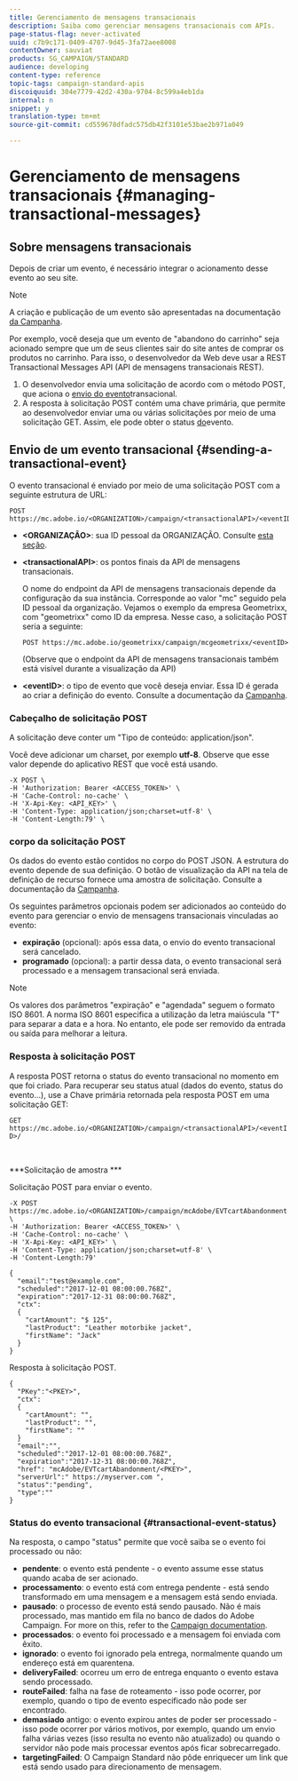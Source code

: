 ```yaml
---
title: Gerenciamento de mensagens transacionais
description: Saiba como gerenciar mensagens transacionais com APIs.
page-status-flag: never-activated
uuid: c7b9c171-0409-4707-9d45-3fa72aee8008
contentOwner: sauviat
products: SG_CAMPAIGN/STANDARD
audience: developing
content-type: reference
topic-tags: campaign-standard-apis
discoiquuid: 304e7779-42d2-430a-9704-8c599a4eb1da
internal: n
snippet: y
translation-type: tm+mt
source-git-commit: cd559678dfadc575db42f3101e53bae2b971a049

---
```



# Gerenciamento de mensagens transacionais {#managing-transactional-messages}

## Sobre mensagens transacionais

Depois de criar um evento, é necessário integrar o acionamento desse evento ao seu site.

>[!NOTE]
>
>A criação e publicação de um evento são apresentadas na documentação [da Campanha](https://helpx.adobe.com/campaign/standard/administration/using/configuring-transactional-messaging.html).

Por exemplo, você deseja que um evento de &quot;abandono do carrinho&quot; seja acionado sempre que um de seus clientes sair do site antes de comprar os produtos no carrinho. Para isso, o desenvolvedor da Web deve usar a REST Transactional Messages API (API de mensagens transacionais REST).

1. O desenvolvedor envia uma solicitação de acordo com o método POST, que aciona o [envio do evento](#sending-a-transactional-event)transacional.
1. A resposta à solicitação POST contém uma chave primária, que permite ao desenvolvedor enviar uma ou várias solicitações por meio de uma solicitação GET. Assim, ele pode obter o status [do](#transactional-event-status)evento.

## Envio de um evento transacional {#sending-a-transactional-event}

O evento transacional é enviado por meio de uma solicitação POST com a seguinte estrutura de URL:

```
POST https://mc.adobe.io/<ORGANIZATION>/campaign/<transactionalAPI>/<eventID>
```

* **&lt;ORGANIZAÇÃO>**: sua ID pessoal da ORGANIZAÇÃO. Consulte [esta seção](../../api/using/must-read.md).

* **&lt;transactionalAPI>**: os pontos finais da API de mensagens transacionais.

   O nome do endpoint da API de mensagens transacionais depende da configuração da sua instância. Corresponde ao valor &quot;mc&quot; seguido pela ID pessoal da organização. Vejamos o exemplo da empresa Geometrixx, com &quot;geometrixx&quot; como ID da empresa. Nesse caso, a solicitação POST seria a seguinte:

   `POST https://mc.adobe.io/geometrixx/campaign/mcgeometrixx/<eventID>`

   (Observe que o endpoint da API de mensagens transacionais também está visível durante a visualização da API)

* **&lt;eventID>**: o tipo de evento que você deseja enviar. Essa ID é gerada ao criar a definição do evento. Consulte a documentação da [Campanha](https://helpx.adobe.com/campaign/standard/administration/using/configuring-transactional-messaging.html).

### Cabeçalho de solicitação POST

A solicitação deve conter um &quot;Tipo de conteúdo: application/json&quot;.

Você deve adicionar um charset, por exemplo **utf-8**. Observe que esse valor depende do aplicativo REST que você está usando.

```
-X POST \
-H 'Authorization: Bearer <ACCESS_TOKEN>' \
-H 'Cache-Control: no-cache' \
-H 'X-Api-Key: <API_KEY>' \
-H 'Content-Type: application/json;charset=utf-8' \
-H 'Content-Length:79' \
```

### corpo da solicitação POST

Os dados do evento estão contidos no corpo do POST JSON. A estrutura do evento depende de sua definição. O botão de visualização da API na tela de definição de recurso fornece uma amostra de solicitação. Consulte a documentação da [Campanha](https://helpx.adobe.com/campaign/standard/administration/using/configuring-transactional-messaging.html).

Os seguintes parâmetros opcionais podem ser adicionados ao conteúdo do evento para gerenciar o envio de mensagens transacionais vinculadas ao evento:

* **expiração** (opcional): após essa data, o envio do evento transacional será cancelado.
* **programado** (opcional): a partir dessa data, o evento transacional será processado e a mensagem transacional será enviada.

>[!NOTE]
>
>Os valores dos parâmetros &quot;expiração&quot; e &quot;agendada&quot; seguem o formato ISO 8601. A norma ISO 8601 especifica a utilização da letra maiúscula &quot;T&quot; para separar a data e a hora. No entanto, ele pode ser removido da entrada ou saída para melhorar a leitura.

### Resposta à solicitação POST

A resposta POST retorna o status do evento transacional no momento em que foi criado. Para recuperar seu status atual (dados do evento, status do evento...), use a Chave primária retornada pela resposta POST em uma solicitação GET:

`GET https://mc.adobe.io/<ORGANIZATION>/campaign/<transactionalAPI>/<eventID>/`

<br/>

***Solicitação de amostra ***

Solicitação POST para enviar o evento.

```
-X POST https://mc.adobe.io/<ORGANIZATION>/campaign/mcAdobe/EVTcartAbandonment \
-H 'Authorization: Bearer <ACCESS_TOKEN>' \
-H 'Cache-Control: no-cache' \
-H 'X-Api-Key: <API_KEY>' \
-H 'Content-Type: application/json;charset=utf-8' \
-H 'Content-Length:79'

{
  "email":"test@example.com",
  "scheduled":"2017-12-01 08:00:00.768Z",
  "expiration":"2017-12-31 08:00:00.768Z",
  "ctx":
  {
    "cartAmount": "$ 125",
    "lastProduct": "Leather motorbike jacket",
    "firstName": "Jack"
  }
}
```

Resposta à solicitação POST.

```
{
  "PKey":"<PKEY>",
  "ctx":
  {
    "cartAmount": "",
    "lastProduct": "",
    "firstName": ""
  }
  "email":"",
  "scheduled":"2017-12-01 08:00:00.768Z",
  "expiration":"2017-12-31 08:00:00.768Z",
  "href": "mcAdobe/EVTcartAbandonment/<PKEY>",
  "serverUrl":" https://myserver.com ",
  "status":"pending",
  "type":""
}
```

### Status do evento transacional {#transactional-event-status}

Na resposta, o campo &quot;status&quot; permite que você saiba se o evento foi processado ou não:

* **pendente**: o evento está pendente - o evento assume esse status quando acaba de ser acionado.
* **processamento**: o evento está com entrega pendente - está sendo transformado em uma mensagem e a mensagem está sendo enviada.
* **pausado**: o processo de evento está sendo pausado. Não é mais processado, mas mantido em fila no banco de dados do Adobe Campaign. For more on this, refer to the [Campaign documentation](https://helpx.adobe.com/campaign/standard/channels/using/event-transactional-messages.html#unpublishing-a-transactional-message).
* **processados**: o evento foi processado e a mensagem foi enviada com êxito.
* **ignorado**: o evento foi ignorado pela entrega, normalmente quando um endereço está em quarentena.
* **deliveryFailed**: ocorreu um erro de entrega enquanto o evento estava sendo processado.
* **routeFailed**: falha na fase de roteamento - isso pode ocorrer, por exemplo, quando o tipo de evento especificado não pode ser encontrado.
* **demasiado** antigo: o evento expirou antes de poder ser processado - isso pode ocorrer por vários motivos, por exemplo, quando um envio falha várias vezes (isso resulta no evento não atualizado) ou quando o servidor não pode mais processar eventos após ficar sobrecarregado.
* **targetingFailed**: O Campaign Standard não pôde enriquecer um link que está sendo usado para direcionamento de mensagem.
